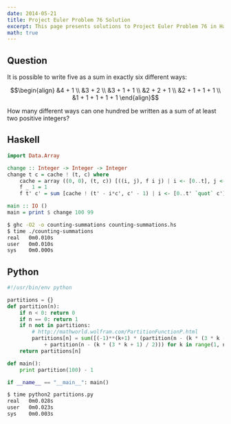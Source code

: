```yaml
---
date: 2014-05-21
title: Project Euler Problem 76 Solution
excerpt: This page presents solutions to Project Euler Problem 76 in Haskell and Python.
math: true
---
```



## Question

It is possible to write five as a sum in exactly six different ways:

$$\begin{align}
&4 + 1 \\
&3 + 2 \\
&3 + 1 + 1 \\
&2 + 2 + 1 \\
&2 + 1 + 1 + 1 \\
&1 + 1 + 1 + 1 + 1
\end{align}$$

How many different ways can one hundred be written as a sum of at least two positive integers?






## Haskell

```haskell
import Data.Array

change :: Integer -> Integer -> Integer
change t c = cache ! (t, c) where
    cache = array ((0, 0), (t, c)) [((i, j), f i j) | i <- [0..t], j <- [0..c]]
    f _ 1 = 1
    f t' c' = sum [cache ! (t' - i*c', c' - 1) | i <- [0..t' `quot` c']]

main :: IO ()
main = print $ change 100 99
```


```bash
$ ghc -O2 -o counting-summations counting-summations.hs
$ time ./counting-summations
real   0m0.010s
user   0m0.010s
sys    0m0.000s
```



## Python

```python
#!/usr/bin/env python

partitions = {}
def partition(n):
    if n < 0: return 0
    if n == 0: return 1
    if n not in partitions:
        # http://mathworld.wolfram.com/PartitionFunctionP.html
        partitions[n] = sum([(-1)**(k+1) * (partition(n - (k * (3 * k - 1) / 2))
            + partition(n - (k * (3 * k + 1) / 2))) for k in range(1, n+1)])
    return partitions[n]

def main():
    print partition(100) - 1

if __name__ == "__main__": main()
```


```bash
$ time python2 partitions.py
real   0m0.028s
user   0m0.023s
sys    0m0.003s
```


